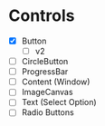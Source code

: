 # Controls

- [x] Button
  - [ ] v2
- [ ] CircleButton
- [ ] ProgressBar
- [ ] Content (Window)
- [ ] ImageCanvas
- [ ] Text (Select Option)
- [ ] Radio Buttons
